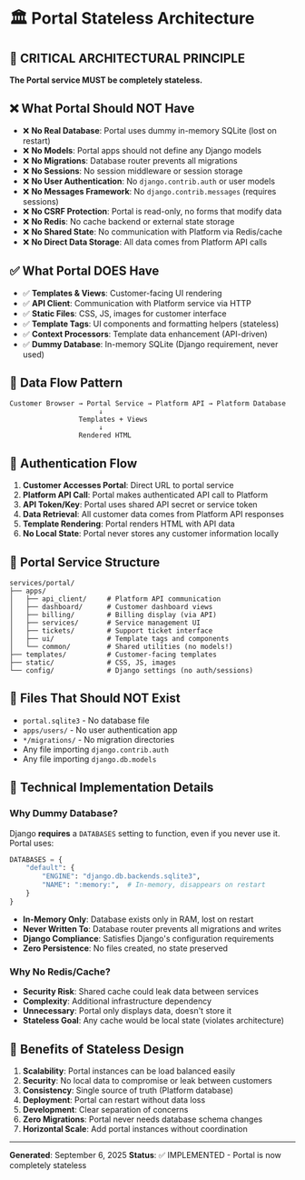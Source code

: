 # 🏛️ Portal Stateless Architecture

## 🚨 CRITICAL ARCHITECTURAL PRINCIPLE

**The Portal service MUST be completely stateless.**

## ❌ What Portal Should NOT Have

- ❌ **No Real Database**: Portal uses dummy in-memory SQLite (lost on restart)
- ❌ **No Models**: Portal apps should not define any Django models  
- ❌ **No Migrations**: Database router prevents all migrations
- ❌ **No Sessions**: No session middleware or session storage
- ❌ **No User Authentication**: No `django.contrib.auth` or user models
- ❌ **No Messages Framework**: No `django.contrib.messages` (requires sessions)
- ❌ **No CSRF Protection**: Portal is read-only, no forms that modify data
- ❌ **No Redis**: No cache backend or external state storage
- ❌ **No Shared State**: No communication with Platform via Redis/cache
- ❌ **No Direct Data Storage**: All data comes from Platform API calls

## ✅ What Portal DOES Have

- ✅ **Templates & Views**: Customer-facing UI rendering
- ✅ **API Client**: Communication with Platform service via HTTP
- ✅ **Static Files**: CSS, JS, images for customer interface
- ✅ **Template Tags**: UI components and formatting helpers (stateless)
- ✅ **Context Processors**: Template data enhancement (API-driven)
- ✅ **Dummy Database**: In-memory SQLite (Django requirement, never used)

## 🔄 Data Flow Pattern

```
Customer Browser → Portal Service → Platform API → Platform Database
                      ↓
                 Templates + Views
                      ↓  
                 Rendered HTML
```

## 🔧 Authentication Flow

1. **Customer Accesses Portal**: Direct URL to portal service
2. **Platform API Call**: Portal makes authenticated API call to Platform
3. **API Token/Key**: Portal uses shared API secret or service token
4. **Data Retrieval**: All customer data comes from Platform API responses
5. **Template Rendering**: Portal renders HTML with API data
6. **No Local State**: Portal never stores any customer information locally

## 📁 Portal Service Structure

```
services/portal/
├── apps/
│   ├── api_client/     # Platform API communication
│   ├── dashboard/      # Customer dashboard views
│   ├── billing/        # Billing display (via API)
│   ├── services/       # Service management UI
│   ├── tickets/        # Support ticket interface
│   ├── ui/             # Template tags and components
│   └── common/         # Shared utilities (no models!)
├── templates/          # Customer-facing templates
├── static/             # CSS, JS, images
└── config/             # Django settings (no auth/sessions)
```

## 🚫 Files That Should NOT Exist

- `portal.sqlite3` - No database file
- `apps/users/` - No user authentication app
- `*/migrations/` - No migration directories
- Any file importing `django.contrib.auth`
- Any file importing `django.db.models`

## 🔧 Technical Implementation Details

### Why Dummy Database?

Django **requires** a `DATABASES` setting to function, even if you never use it. Portal uses:

```python
DATABASES = {
    "default": {
        "ENGINE": "django.db.backends.sqlite3", 
        "NAME": ":memory:",  # In-memory, disappears on restart
    }
}
```

- **In-Memory Only**: Database exists only in RAM, lost on restart
- **Never Written To**: Database router prevents all migrations and writes
- **Django Compliance**: Satisfies Django's configuration requirements
- **Zero Persistence**: No files created, no state preserved

### Why No Redis/Cache?

- **Security Risk**: Shared cache could leak data between services
- **Complexity**: Additional infrastructure dependency
- **Unnecessary**: Portal only displays data, doesn't store it
- **Stateless Goal**: Any cache would be local state (violates architecture)

## 🎯 Benefits of Stateless Design

1. **Scalability**: Portal instances can be load balanced easily
2. **Security**: No local data to compromise or leak between customers  
3. **Consistency**: Single source of truth (Platform database)
4. **Deployment**: Portal can restart without data loss
5. **Development**: Clear separation of concerns
6. **Zero Migrations**: Portal never needs database schema changes
7. **Horizontal Scale**: Add portal instances without coordination

---

**Generated**: September 6, 2025
**Status**: ✅ IMPLEMENTED - Portal is now completely stateless
